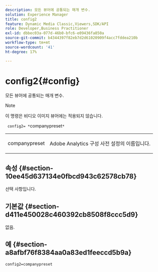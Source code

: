 ```yaml
---
description: 모든 뷰어에 공통되는 매개 변수.
solution: Experience Manager
title: config2
feature: Dynamic Media Classic,Viewers,SDK/API
role: Developer,Business Practitioner
exl-id: dbbec03a-077d-46b0-bfc6-e09436fa850a
source-git-commit: b4344397f82eb7d2d61020909f4acc7fddea210b
workflow-type: tm+mt
source-wordcount: '41'
ht-degree: 17%

---
```


# config2{#config}

모든 뷰어에 공통되는 매개 변수.

>[!NOTE]
>
>이 명령은 비디오 이미지 뷰어에는 적용되지 않습니다.

` config2= *`companypreset`*`

<table id="table_9B98C97485DD4DEB8A6ECBCE8DF6B886"> 
 <tbody> 
  <tr> 
   <td colname="col1"> <p> <span class="codeph"> <span class="varname"> companypreset</span> </span> </p> </td> 
   <td colname="col2"> <p> <span class="keyword"> Adobe Analytics</span> 구성 사전 설정의 이름입니다. </p> </td> 
  </tr> 
 </tbody> 
</table>

## 속성 {#section-10ee45d637134e0fbcd943c62578cb78}

선택 사항입니다.

## 기본값 {#section-d411e450028c460392cb8508f8ccc5d9}

없음.

## 예 {#section-a8afbf76f8384aa0a83ed1feeccd5b9a}

```
config2=companypreset
```
